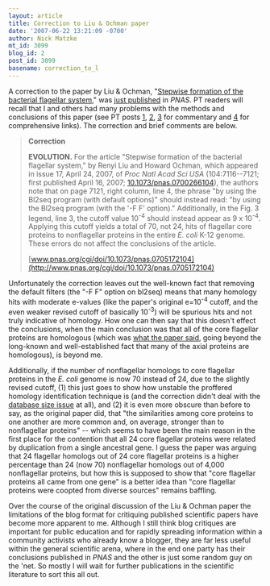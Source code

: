 ```yaml
---
layout: article
title: Correction to Liu & Ochman paper
date: '2007-06-22 13:21:09 -0700'
author: Nick Matzke
mt_id: 3099
blog_id: 2
post_id: 3099
basename: correction_to_l
---
```

A correction to the paper by Liu & Ochman, "[Stepwise formation of the bacterial flagellar system](http://www.pnas.org/cgi/content/full/104/17/7116)," was [just published](http://www.pnas.org/cgi/content/abstract/0705172104v1) in _PNAS_.  PT readers will recall that I and others had many problems with the methods and conclusions of this paper (see PT posts [1](http://www.pandasthumb.org/archives/2007/04/flagellum_evolu_1.html), [2](http://www.pandasthumb.org/archives/2007/04/update_on_pnas.html), [3](http://www.pandasthumb.org/archives/2007/04/flagellum_evolu_3.html) for commentary and [4](http://www.pandasthumb.org/archives/2007/05/flagellum_evo_f.html) for comprehensive links).  The correction and brief comments are below.

> **Correction**
> 
> **EVOLUTION.** For the article "Stepwise formation of the bacterial flagellar system," by Renyi Liu and Howard Ochman, which appeared in issue 17, April 24, 2007, of _Proc Natl Acad Sci USA_ (104:7116--7121; first published April 16, 2007; [10.1073/pnas.0700266104](http://dx.doi.org/10.1073/pnas.0700266104)), the authors note that on page 7121, right column, line 4, the phrase "by using the Bl2seq program (with default options)" should instead read: "by using the Bl2seq program (with the '-F F' option)." Additionally, in the Fig. 3 legend, line 3, the cutoff value 10<sup>-4</sup> should instead appear as 9 x 10<sup>-4</sup>. Applying this cutoff yields a total of 70, not 24, hits of flagellar core proteins to nonflagellar proteins in the entire _E. coli_ K-12 genome. These errors do not affect the conclusions of the article.
> 
> [www.pnas.org/cgi/doi/10.1073/pnas.0705172104](http://www.pnas.org/cgi/doi/10.1073/pnas.0705172104)

Unfortunately the correction leaves out the well-known fact that removing the default filters (the "-F F" option on bl2seq) means that many homology hits with moderate e-values (like the paper's original e=10<sup>-4</sup> cutoff, and the even weaker revised cutoff of basically 10<sup>-3</sup>) will be spurious hits and not truly indicative of homology.  How one can then say that this doesn't effect the conclusions, when the main conclusion was that all of the core flagellar proteins are homologous (which was [what the paper said](http://www.pandasthumb.org/archives/2007/04/update_on_pnas.html), going beyond the long-known and well-established fact that many of the axial proteins are homologous), is beyond me.  

Additionally, if the number of nonflagellar homologs to core flagellar proteins in the _E. coli_ genome is now 70 instead of 24, due to the slightly revised cutoff, (1) this just goes to show how unstable the proffered homology identification technique is (and the correction didn't deal with the [database size issue](http://www.pandasthumb.org/archives/2007/04/flagellum_evolu_3.html) at all), and (2) it is even more obscure than before to say, as the original paper did, that "the similarities among core proteins to one another are more common and, on average, stronger than to nonflagellar proteins" -- which seems to have been the main reason in the first place for the contention that all 24 core flagellar proteins were related by duplication from a single ancestral gene.  I guess the paper was arguing that 24 flagellar homologs out of 24 core flagellar proteins is a higher percentage than 24 (now 70) nonflagellar homologs out of 4,000 nonflagellar proteins, but how this is supposed to show that "core flagellar proteins all came from one gene" is a better idea than "core flagellar proteins were coopted from diverse sources" remains baffling.

Over the course of the original discussion of the Liu & Ochman paper the limitations of the blog format for critiquing published scientific papers have become more apparent to me. Although I still think blog critiques are important for public education and for rapidly spreading information within a community activists who already know a blogger, they are far less useful within the general scientific arena, where in the end one party has their conclusions published in _PNAS_ and the other is just some random guy on the 'net.  So mostly I will wait for further publications in the scientific literature to sort this all out.
